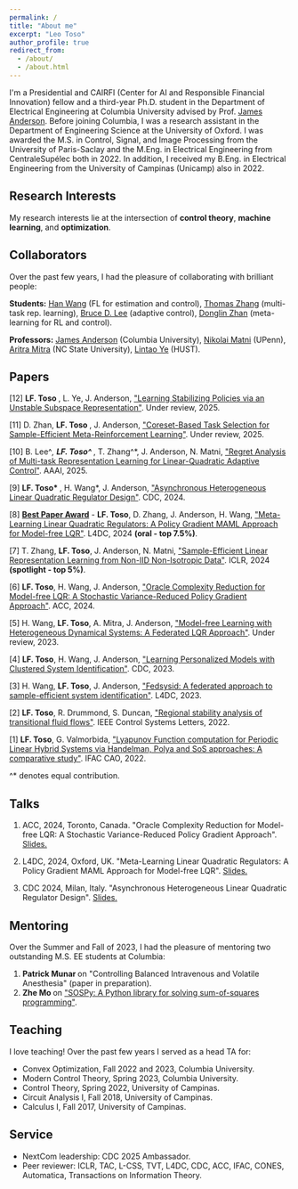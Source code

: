 ```yaml
---
permalink: /
title: "About me"
excerpt: "Leo Toso"
author_profile: true
redirect_from: 
  - /about/
  - /about.html
---
```



I'm a Presidential and CAIRFI (Center for AI and Responsible Financial Innovation) fellow and a third-year Ph.D. student in the Department of Electrical Engineering at Columbia University advised by Prof. [James Anderson](https://www.columbia.edu/~ja3451/). Before joining Columbia, I was a research assistant in the Department of Engineering Science at the University of Oxford. I was awarded the M.S. in Control, Signal, and Image Processing from the University of Paris-Saclay and the M.Eng. in Electrical Engineering from CentraleSupélec both in 2022. In addition, I received my B.Eng. in Electrical Engineering from the University of Campinas (Unicamp) also in 2022.


Research Interests
------

My research interests lie at the intersection of <b>control theory</b>, <b>machine learning</b>, and <b>optimization</b>. 


Collaborators
------
Over the past few years, I had the pleasure of collaborating with brilliant people:

<b>Students:</b> [Han Wang](https://scholar.google.com/citations?user=ALzWbZQAAAAJ&hl=en) (FL for estimation and control), [Thomas Zhang](https://thomaszh3.github.io/) (multi-task rep. learning), [Bruce D. Lee](https://brucedlee.github.io/) (adaptive control), [Donglin Zhan](https://scholar.google.com/citations?hl=en&user=SkUje2YAAAAJ&view_op=list_works&sortby=pubdate) (meta-learning for RL and control). 


<b>Professors:</b> [James Anderson](https://www.columbia.edu/~ja3451/) (Columbia University), [Nikolai Matni](https://nikolaimatni.github.io/) (UPenn), [Aritra Mitra](https://amitra2.wordpress.ncsu.edu/) (NC State University), [Lintao Ye](https://sites.google.com/view/lintao-ye) (HUST).


Papers
------

[12] <b> LF. Toso </b>, L. Ye, J. Anderson, ["Learning Stabilizing Policies via an Unstable Subspace Representation"](https://arxiv.org/abs/2505.01348). Under review, 2025. 

[11] D. Zhan, <b> LF. Toso </b>, J. Anderson, ["Coreset-Based Task Selection for Sample-Efficient Meta-Reinforcement Learning"](https://arxiv.org/pdf/2502.02332). Under review, 2025. 

[10] B. Lee^*, <b> LF. Toso^* </b>, T. Zhang^*, J. Anderson, N. Matni, ["Regret Analysis of Multi-task Representation Learning for Linear-Quadratic Adaptive Control"](https://arxiv.org/pdf/2407.05781). AAAI, 2025. 

[9] <b> LF. Toso* </b>, H. Wang*, J. Anderson, ["Asynchronous Heterogeneous Linear Quadratic Regulator Design"](https://arxiv.org/abs/2404.09061). CDC, 2024. 

[8] [**Best Paper Award**](https://l4dc.web.ox.ac.uk/best-paper-awards) - <b>LF. Toso</b>, D. Zhang, J. Anderson, H. Wang, ["Meta-Learning Linear Quadratic Regulators: A Policy Gradient MAML Approach for Model-free LQR"](https://arxiv.org/abs/2401.14534). L4DC, 2024 <b>(oral - top 7.5%)</b>.

[7] T. Zhang, <b>LF. Toso</b>, J. Anderson, N. Matni, ["Sample-Efficient Linear Representation Learning from Non-IID Non-Isotropic Data"](https://openreview.net/forum?id=Tr3fZocrI6). ICLR, 2024 <b>(spotlight - top 5%)</b>. 

[6] <b>LF. Toso</b>, H. Wang, J. Anderson, ["Oracle Complexity Reduction for Model-free LQR: A Stochastic Variance-Reduced Policy Gradient Approach"](https://arxiv.org/abs/2309.10679). ACC, 2024. 

[5] H. Wang, <b>LF. Toso</b>, A. Mitra, J. Anderson, ["Model-free Learning with Heterogeneous Dynamical Systems: A Federated LQR Approach"](https://arxiv.org/abs/2308.11743). Under review, 2023.

[4] <b>LF. Toso</b>, H. Wang, J. Anderson, ["Learning Personalized Models with Clustered System Identification"](https://ieeexplore.ieee.org/document/10383950). CDC, 2023. 

[3] H. Wang, <b>LF. Toso</b>, J. Anderson, ["Fedsysid: A federated approach to sample-efficient system identification"](https://proceedings.mlr.press/v211/wang23d.html). L4DC, 2023. 

[2] <b>LF. Toso</b>, R. Drummond, S. Duncan, ["Regional stability analysis of transitional fluid flows"](https://ieeexplore.ieee.org/abstract/document/9687846). IEEE Control Systems Letters, 2022. 

[1] <b>LF. Toso</b>, G. Valmorbida, ["Lyapunov Function computation for Periodic Linear Hybrid Systems via Handelman, Polya and SoS approaches: A comparative study"](https://www.sciencedirect.com/science/article/pii/S2405896322011880). IFAC CAO, 2022.

^* denotes equal contribution.


Talks
------

1. ACC, 2024, Toronto, Canada. "Oracle Complexity Reduction for Model-free LQR: A Stochastic Variance-Reduced Policy Gradient Approach". [Slides.](https://drive.google.com/file/d/1Zjq_FQUcZF56CQwwYLmxBAdUmRFKSm2X/view?usp=share_link) 

2. L4DC, 2024, Oxford, UK. "Meta-Learning Linear Quadratic Regulators: A Policy Gradient MAML Approach for Model-free LQR". [Slides.](https://drive.google.com/file/d/1rTwlscxC0k6W9D66szeOeRPGZAz82o8U/view?usp=share_link)

3. CDC 2024, Milan, Italy. "Asynchronous Heterogeneous Linear Quadratic Regulator Design". [Slides.](https://drive.google.com/file/d/1fv-Ly3dD3d7Pzf_PmmyG0b_xMQw7UOqn/view?usp=sharing) 

Mentoring
------
Over the Summer and Fall of 2023, I had the pleasure of mentoring two outstanding M.S. EE students at Columbia:
1. <b>Patrick Munar </b> on "Controlling Balanced Intravenous and Volatile Anesthesia" (paper in preparation).
2. <b>Zhe Mo </b> on ["SOSPy: A Python library for solving sum-of-squares programming"](https://pypi.org/project/SOSPy/).


Teaching
------
I love teaching! Over the past few years I served as a head TA for:

<ul>
<li>  Convex Optimization, Fall 2022 and 2023, Columbia University. </li>
<li> Modern Control Theory, Spring 2023, Columbia University.  </li>
<li> Control Theory, Spring 2022, University of Campinas.  </li>
<li> Circuit Analysis I, Fall 2018, University of Campinas.  </li>
<li> Calculus I, Fall 2017, University of Campinas.  </li>

</ul>


Service
------

<ul>
<li> NextCom leadership: CDC 2025 Ambassador. </li>
<li> Peer reviewer: ICLR, TAC, L-CSS, TVT, L4DC, CDC, ACC, IFAC, CONES, Automatica, Transactions on Information Theory. </li>
</ul>

